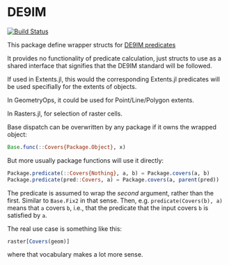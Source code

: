# DE9IM

[![Build Status](https://github.com/JuliaGeo/DE9IM.jl/actions/workflows/CI.yml/badge.svg?branch=main)](https://github.com/rafaqz/DE9IM.jl/actions/workflows/CI.yml?query=branch%3Amain)

This package define wrapper structs for [DE9IM predicates](https://en.wikipedia.org/wiki/DE-9IM)

It provides no functionality of predicate calculation, just
structs to use as a shared interface that signifies that the
DE9IM standard will be followed.

If used in Extents.jl, this would the corresponding Extents.jl
predicates will be used specifially for the extents of objects.

In GeometryOps, it could be used for Point/Line/Polygon extents.

In Rasters.jl, for selection of raster cells.

Base dispatch can be overwritten by any package if it owns the wrapped object:

```julia
Base.func(::Covers{Package.Object}, x)
```

But more usually package functions will use it directly:

```julia
Package.predicate(::Covers{Nothing}, a, b) = Package.covers(a, b)
Package.predicate(pred::Covers, a) = Package.covers(a, parent(pred))
```

The predicate is assumed to wrap the _second_ argument, rather than the first.  Similar to `Base.Fix2` in that sense.  Then, e.g. `predicate(Covers(b), a)` means that `a` covers `b`, i.e., that the predicate that the input covers `b` is satisfied by `a`.

The real use case is something like this:
```julia
raster[Covers(geom)]
```
where that vocabulary makes a lot more sense.
